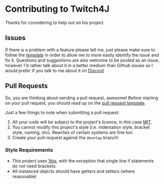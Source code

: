 # Contributing to Twitch4J
Thanks for considering to help out on his project.

## Issues
If there is a problem with a feature please tell me, just please make sure to follow the [template](ISSUE_TEMPLATE.md)
in order to allow me to more easily identify the issue and fix it. Questions and suggestions are also welcome to be
posted as an issue, however I'd rather talk about it in a better medium than Github issues so I would prefer if you talk
to me about it on [Discord](https://discord.gg/FQ5vgW3).

## Pull Requests
So, you are thinking about sending a pull request, awesome! Before starting on your pull request, you should read up on
the [pull request template](PULL_REQUEST_TEMPLATE.md).

Just a few things to note when submitting a pull request:

1. All your code will be subject to the project's licence, in this case [MIT](https://github.com/PhilippHeuer/twitch4j/blob/master/LICENSE).
2. You cannot modify this project's style (i.e. indentation style, bracket style, naming, etc).
Rewrites of certain systems are fine too.
3. Create your pull-request against the `develop` branch! 

### Style Requirements
* This project uses [1tbs](https://en.wikipedia.org/wiki/Indent_style#Variant:_1TBS), with the exception that single 
line if statements do not need brackets.
* All instanced objects should have getters and setters (where reasonable)
